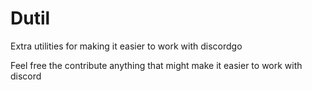 # Dutil

Extra utilities for making it easier to work with discordgo

Feel free the contribute anything that might make it easier to work with discord